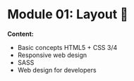 # Module 01: Layout 🎀
__Content:__

- Basic concepts HTML5 + CSS 3/4
- Responsive web design
- SASS
- Web design for developers
